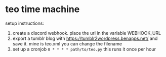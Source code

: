 teo time machine
================
setup instructions:
1. create a discord webhook. place the url in the variable WEBHOOK_URL
2. export a tumblr blog with https://tumblr2wordpress.benapps.net/ and save it. mine is teo.xml you can change the filename
3. set up a cronjob `0 * * * * path/to/teo.py` this runs it once per hour
